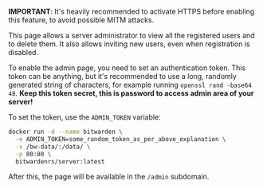 **IMPORTANT**: It's heavily recommended to activate HTTPS before enabling this feature, to avoid possible MITM attacks.

This page allows a server administrator to view all the registered users and to delete them. It also allows inviting new users, even when registration is disabled.

To enable the admin page, you need to set an authentication token. This token can be anything, but it's recommended to use a long, randomly generated string of characters, for example running `openssl rand -base64 48`. **Keep this token secret, this is password to access admin area of your server!**

To set the token, use the `ADMIN_TOKEN` variable:

```sh
docker run -d --name bitwarden \
  -e ADMIN_TOKEN=some_random_token_as_per_above_explanation \
  -v /bw-data/:/data/ \
  -p 80:80 \
  bitwardenrs/server:latest
```

After this, the page will be available in the `/admin` subdomain.